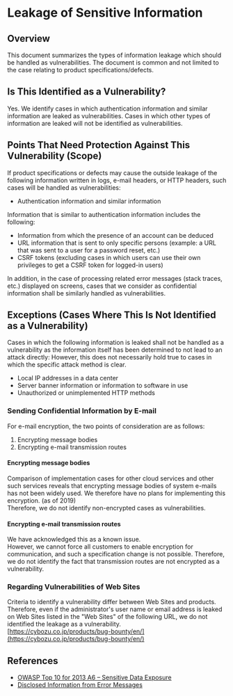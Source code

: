 Leakage of Sensitive Information
====

## Overview
This document summarizes the types of information leakage which should be handled as vulnerabilities. The document is common and not limited to the case relating to product specifications/defects.

## Is This Identified as a Vulnerability?
Yes. We identify cases in which authentication information and similar information are leaked as vulnerabilities.
Cases in which other types of information are leaked will not be identified as vulnerabilities.

## Points That Need Protection Against This Vulnerability (Scope)
If product specifications or defects may cause the outside leakage of the following information written in logs, e-mail headers, or HTTP headers, such cases will be handled as vulnerabilities:


* Authentication information and similar information

Information that is similar to authentication information includes the following:
* Information from which the presence of an account can be deduced
* URL information that is sent to only specific persons (example: a URL that was sent to a user for a password reset, etc.)
* CSRF tokens (excluding cases in which users can use their own privileges to get a CSRF token for logged-in users)

In addition, in the case of processing related error messages (stack traces, etc.) displayed on screens, cases that we consider as confidential information shall be similarly handled as vulnerabilities.

## Exceptions (Cases Where This Is Not Identified as a Vulnerability)
Cases in which the following information is leaked shall not be handled as a vulnerability as the information itself has been determined to not lead to an attack directly:
However, this does not necessarily hold true to cases in which the specific attack method is clear.

* Local IP addresses in a data center
* Server banner information or information to software in use
* Unauthorized or unimplemented HTTP methods

### Sending Confidential Information by E-mail
For e-mail encryption, the two points of consideration are as follows:

1. Encrypting message bodies
2. Encrypting e-mail transmission routes

#### Encrypting message bodies
Comparison of implementation cases for other cloud services and other such services reveals that encrypting message bodies of system e-mails has not been widely used. We therefore have no plans for implementing this encryption. (as of 2019)  
Therefore, we do not identify non-encrypted cases as vulnerabilities.

#### Encrypting e-mail transmission routes
We have acknowledged this as a known issue.  
However, we cannot force all customers to enable encryption for communication, and such a specification change is not possible. Therefore, we do not identify the fact that transmission routes are not encrypted as a vulnerability.

### Regarding Vulnerabilities of Web Sites
Criteria to identify a vulnerability differ between Web Sites and products. 
Therefore, even if the administrator's user name or email address is leaked on Web Sites listed in the "Web Sites" of the following URL, we do not identified the leakage as a vulnerability.   
[https://cybozu.co.jp/products/bug-bounty/en/](https://cybozu.co.jp/products/bug-bounty/en/)

## References

* [OWASP Top 10 for 2013 A6 – Sensitive Data Exposure](http://owasptop10.googlecode.com/files/OWASP%20Top%2010%20-%202013.pdf)
* [Disclosed Information from Error Messages](https://www.ipa.go.jp/security/awareness/vendor/programmingv1/b09_03.html)
